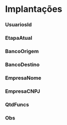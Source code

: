 # Implantações

### UsuariosId
<!-- UsuariosId -->

### EtapaAtual
<!-- EtapaAtual -->

### BancoOrigem
<!-- BancoOrigem -->

### BancoDestino
<!-- BancoDestino -->

### EmpresaNome
<!-- EmpresaNome -->

### EmpresaCNPJ
<!-- EmpresaCNPJ -->

### QtdFuncs
<!-- QtdFuncs -->

### Obs
<!-- Obs -->